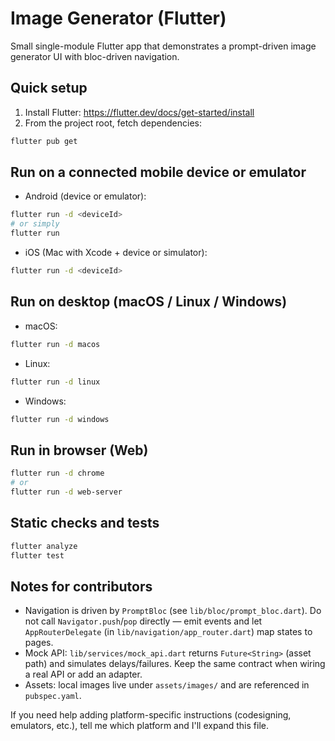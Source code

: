 # Image Generator (Flutter)

Small single-module Flutter app that demonstrates a prompt-driven image generator UI with bloc-driven navigation.

## Quick setup

1. Install Flutter: https://flutter.dev/docs/get-started/install
2. From the project root, fetch dependencies:

```bash
flutter pub get
```

## Run on a connected mobile device or emulator

- Android (device or emulator):

```bash
flutter run -d <deviceId>
# or simply
flutter run
```

- iOS (Mac with Xcode + device or simulator):

```bash
flutter run -d <deviceId>
```

## Run on desktop (macOS / Linux / Windows)

- macOS:

```bash
flutter run -d macos
```

- Linux:

```bash
flutter run -d linux
```

- Windows:

```bash
flutter run -d windows
```

## Run in browser (Web)

```bash
flutter run -d chrome
# or
flutter run -d web-server
```

## Static checks and tests

```bash
flutter analyze
flutter test
```

## Notes for contributors

- Navigation is driven by `PromptBloc` (see `lib/bloc/prompt_bloc.dart`). Do not call `Navigator.push`/`pop` directly — emit events and let `AppRouterDelegate` (in `lib/navigation/app_router.dart`) map states to pages.
- Mock API: `lib/services/mock_api.dart` returns `Future<String>` (asset path) and simulates delays/failures. Keep the same contract when wiring a real API or add an adapter.
- Assets: local images live under `assets/images/` and are referenced in `pubspec.yaml`.

If you need help adding platform-specific instructions (codesigning, emulators, etc.), tell me which platform and I'll expand this file.
